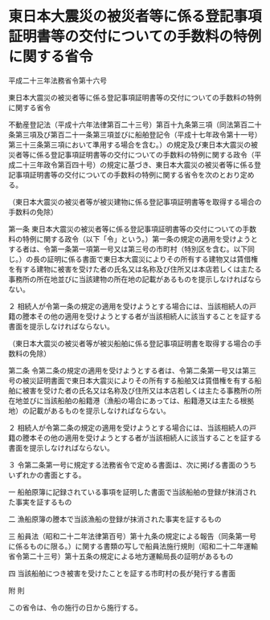 # 東日本大震災の被災者等に係る登記事項証明書等の交付についての手数料の特例に関する省令

平成二十三年法務省令第十六号

東日本大震災の被災者等に係る登記事項証明書等の交付についての手数料の特例に関する省令

不動産登記法（平成十六年法律第百二十三号）第百十九条第三項（同法第百二十条第三項及び第百二十一条第三項並びに船舶登記令（平成十七年政令第十一号）第三十三条第三項において準用する場合を含む。）の規定及び東日本大震災の被災者等に係る登記事項証明書等の交付についての手数料の特例に関する政令（平成二十三年政令第百四十号）の規定に基づき、東日本大震災の被災者等に係る登記事項証明書等の交付についての手数料の特例に関する省令を次のとおり定める。

（東日本大震災の被災者等が被災建物に係る登記事項証明書等を取得する場合の手数料の免除）

第一条 東日本大震災の被災者等に係る登記事項証明書等の交付についての手数料の特例に関する政令（以下「令」という。）第一条の規定の適用を受けようとする者は、令第一条第一項第一号又は第三号の市町村（特別区を含む。以下同じ。）の長の証明に係る書面で東日本大震災によりその所有する建物又は賃借権を有する建物に被害を受けた者の氏名又は名称及び住所又は本店若しくは主たる事務所の所在地並びに当該建物の所在地の記載があるものを提示しなければならない。

２ 相続人が令第一条の規定の適用を受けようとする場合には、当該相続人の戸籍の謄本その他の適用を受けようとする者が当該相続人に該当することを証する書面を提示しなければならない。

（東日本大震災の被災者等が被災船舶に係る登記事項証明書を取得する場合の手数料の免除）

第二条 令第二条の規定の適用を受けようとする者は、令第二条第一号又は第三号の被災証明書面で東日本大震災によりその所有する船舶又は賃借権を有する船舶に被害を受けた者の氏名又は名称及び住所又は本店若しくは主たる事務所の所在地並びに当該船舶の船籍港（漁船の場合にあっては、船籍港又は主たる根拠地）の記載があるものを提示しなければならない。

２ 相続人が令第二条の規定の適用を受けようとする場合には、当該相続人の戸籍の謄本その他の適用を受けようとする者が当該相続人に該当することを証する書面を提示しなければならない。

３ 令第二条第一号に規定する法務省令で定める書面は、次に掲げる書面のうちいずれかの書面とする。

一 船舶原簿に記録されている事項を証明した書面で当該船舶の登録が抹消された事実を証するもの

二 漁船原簿の謄本で当該漁船の登録が抹消された事実を証するもの

三 船員法（昭和二十二年法律第百号）第十九条の規定による報告（同条第一号に係るものに限る。）に関する書類の写しで船員法施行規則（昭和二十二年運輸省令第二十三号）第十五条の規定による地方運輸局長の証明があるもの

四 当該船舶につき被害を受けたことを証する市町村の長が発行する書面

附 則

この省令は、令の施行の日から施行する。
